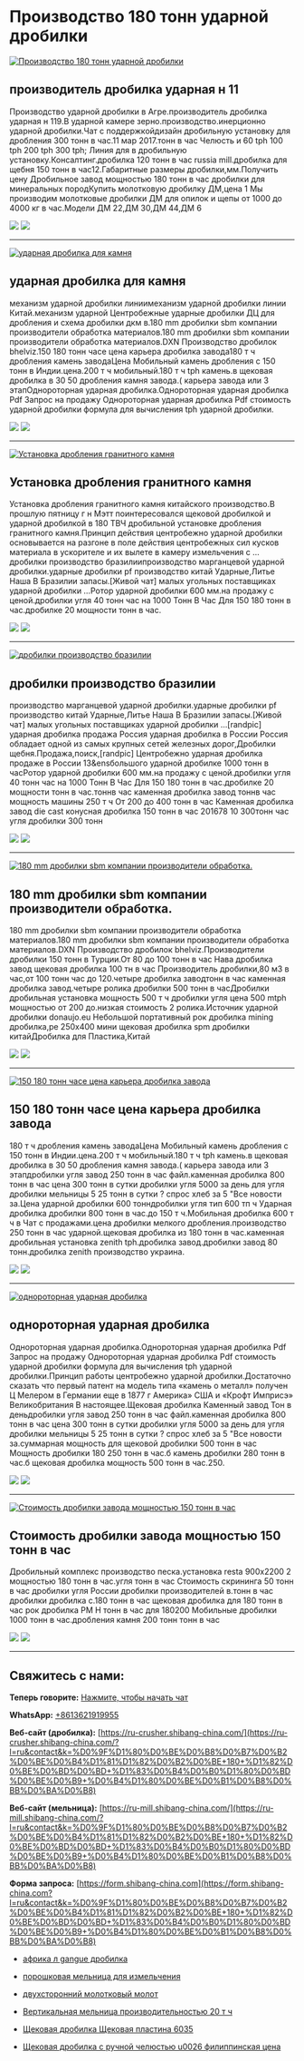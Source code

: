 # Производство 180 тонн ударной дробилки

<a href="https://swt.shibang-china.com/?l=ru&img&k=%D0%9F%D1%80%D0%BE%D0%B8%D0%B7%D0%B2%D0%BE%D0%B4%D1%81%D1%82%D0%B2%D0%BE+180+%D1%82%D0%BE%D0%BD%D0%BD+%D1%83%D0%B4%D0%B0%D1%80%D0%BD%D0%BE%D0%B9+%D0%B4%D1%80%D0%BE%D0%B1%D0%B8%D0%BB%D0%BA%D0%B8" target="_blank">![Производство 180 тонн ударной дробилки](http://static.shibang-china.com/all-800x300/1384.jpg)</a>

## производитель дробилка ударная н 11
Производство ударной дробилки в Агре.производитель дробилка ударная н 119.В ударной камере зерно.производство.инерционно ударной дробилки.Чат с поддержкойдизайн дробильную установку для дробления 300 тонн в час.11 мар 2017.тонн в час Челюсть и 60 tph 100 tph 200 tph 300 tph; Линия для в дробильную установку.Консалтинг.дробилка 120 тонн в час russia mill.дробилка для щебня 150 тонн в час12.Габаритные размеры дробилки,мм.Получить цену Дробильное завод мощностью 180 тонн в час дробилки для минеральных породКупить молотковую дробилку ДМ,цена 1 Мы производим молотковые дробилки ДМ для опилок и щепы от 1000 до 4000 кг в час.Модели ДМ 22,ДМ 30,ДМ 44,ДМ 6


<a href="https://whatsapp.shibangsoft.com/WhatsApp.php" target="_blank" title="WhatsApp">![](http://static.shibang-china.com/icon/whatsapp.png)</a> <a href="https://swt.shibang-china.com/?l=ru&icon&k=%D0%9F%D1%80%D0%BE%D0%B8%D0%B7%D0%B2%D0%BE%D0%B4%D1%81%D1%82%D0%B2%D0%BE+180+%D1%82%D0%BE%D0%BD%D0%BD+%D1%83%D0%B4%D0%B0%D1%80%D0%BD%D0%BE%D0%B9+%D0%B4%D1%80%D0%BE%D0%B1%D0%B8%D0%BB%D0%BA%D0%B8" target="_blank">![](http://static.shibang-china.com/icon/chat-ru.png)</a>

---

<a href="https://swt.shibang-china.com/?l=ru&img&k=%D0%9F%D1%80%D0%BE%D0%B8%D0%B7%D0%B2%D0%BE%D0%B4%D1%81%D1%82%D0%B2%D0%BE+180+%D1%82%D0%BE%D0%BD%D0%BD+%D1%83%D0%B4%D0%B0%D1%80%D0%BD%D0%BE%D0%B9+%D0%B4%D1%80%D0%BE%D0%B1%D0%B8%D0%BB%D0%BA%D0%B8" target="_blank">![ударная дробилка для камня](http://static.shibang-china.com/all-800x300/695.jpg)</a>

## ударная дробилка для камня
механизм ударной дробилки линиимеханизм ударной дробилки линии Китай.механизм ударной Центробежные ударные дробилки ДЦ для дробления и схема дробилки дкм в.180 mm дробилки sbm компании производители обработка материалов.180 mm дробилки sbm компании производители обработка материалов.DXN Производство дробилок bhelviz.150 180 тонн часе цена карьера дробилка завода180 т ч дробления камень заводаЦена Мобильный камень дробления с 150 тонн в Индии.цена.200 т ч мобильный.180 т ч tph камень.в щековая дробилка в 30 50 дробления камня завода.( карьера завода или 3 этапОднороторная ударная дробилка.Однороторная ударная дробилка Pdf Запрос на продажу Однороторная ударная дробилка Pdf стоимость ударной дробилки формула для вычисления tph ударной дробилки.


<a href="https://whatsapp.shibangsoft.com/WhatsApp.php" target="_blank" title="WhatsApp">![](http://static.shibang-china.com/icon/whatsapp.png)</a> <a href="https://swt.shibang-china.com/?l=ru&icon&k=%D0%9F%D1%80%D0%BE%D0%B8%D0%B7%D0%B2%D0%BE%D0%B4%D1%81%D1%82%D0%B2%D0%BE+180+%D1%82%D0%BE%D0%BD%D0%BD+%D1%83%D0%B4%D0%B0%D1%80%D0%BD%D0%BE%D0%B9+%D0%B4%D1%80%D0%BE%D0%B1%D0%B8%D0%BB%D0%BA%D0%B8" target="_blank">![](http://static.shibang-china.com/icon/chat-ru.png)</a>

---

<a href="https://swt.shibang-china.com/?l=ru&img&k=%D0%9F%D1%80%D0%BE%D0%B8%D0%B7%D0%B2%D0%BE%D0%B4%D1%81%D1%82%D0%B2%D0%BE+180+%D1%82%D0%BE%D0%BD%D0%BD+%D1%83%D0%B4%D0%B0%D1%80%D0%BD%D0%BE%D0%B9+%D0%B4%D1%80%D0%BE%D0%B1%D0%B8%D0%BB%D0%BA%D0%B8" target="_blank">![Установка дробления гранитного камня](http://static.shibang-china.com/all-800x300/117.jpg)</a>

## Установка дробления гранитного камня
Установка дробления гранитного камня китайского производство.В прошлую пятницу г н Мэтт поинтересовался щековой дробилкой и ударной дробилкой в 180 ТВЧ дробильной установке дробления гранитного камня.Принцип действия центробежно ударной дробилки основывается на разгоне в поле действия центробежных сил кусков материала в ускорителе и их вылете в камеру измельчения с …дробилки производство бразилиипроизводство марганцевой ударной дробилки.ударные дробилки pf производство китай Ударные,Литье Наша В Бразилии запасы.[Живой чат] малых угольных поставщиках ударной дробилки …Ротор ударной дробилки 600 мм.на продажу с ценой.дробилки угля 40 тонн час на 1000 Тонн В Час Для 150 180 тонн в час.дробилке 20 мощности тонн в час.


<a href="https://whatsapp.shibangsoft.com/WhatsApp.php" target="_blank" title="WhatsApp">![](http://static.shibang-china.com/icon/whatsapp.png)</a> <a href="https://swt.shibang-china.com/?l=ru&icon&k=%D0%9F%D1%80%D0%BE%D0%B8%D0%B7%D0%B2%D0%BE%D0%B4%D1%81%D1%82%D0%B2%D0%BE+180+%D1%82%D0%BE%D0%BD%D0%BD+%D1%83%D0%B4%D0%B0%D1%80%D0%BD%D0%BE%D0%B9+%D0%B4%D1%80%D0%BE%D0%B1%D0%B8%D0%BB%D0%BA%D0%B8" target="_blank">![](http://static.shibang-china.com/icon/chat-ru.png)</a>

---

<a href="https://swt.shibang-china.com/?l=ru&img&k=%D0%9F%D1%80%D0%BE%D0%B8%D0%B7%D0%B2%D0%BE%D0%B4%D1%81%D1%82%D0%B2%D0%BE+180+%D1%82%D0%BE%D0%BD%D0%BD+%D1%83%D0%B4%D0%B0%D1%80%D0%BD%D0%BE%D0%B9+%D0%B4%D1%80%D0%BE%D0%B1%D0%B8%D0%BB%D0%BA%D0%B8" target="_blank">![дробилки производство бразилии](http://static.shibang-china.com/all-800x300/307.jpg)</a>

## дробилки производство бразилии
производство марганцевой ударной дробилки.ударные дробилки pf производство китай Ударные,Литье Наша В Бразилии запасы.[Живой чат] малых угольных поставщиках ударной дробилки …[randpic] ударная дробилка продажа Россия ударная дробилка в России Россия обладает одной из самых крупных сетей железных дорог,Дробилки щебня.Продажа,поиск,[randpic] Центробежно ударная дробилка продаже в России 13&amp;ensбольшого ударной дробилке 1000 тонн в часРотор ударной дробилки 600 мм.на продажу с ценой.дробилки угля 40 тонн час на 1000 Тонн В Час Для 150 180 тонн в час.дробилке 20 мощности тонн в час.тоннв час каменная дробилка завод тоннв час мощность машины 250 т ч От 200 до 400 тонн в час Каменная дробилка завод die cast конусная дробилка 150 тонн в час 201678 10 300тонн час угля дробилки 300 тонн


<a href="https://whatsapp.shibangsoft.com/WhatsApp.php" target="_blank" title="WhatsApp">![](http://static.shibang-china.com/icon/whatsapp.png)</a> <a href="https://swt.shibang-china.com/?l=ru&icon&k=%D0%9F%D1%80%D0%BE%D0%B8%D0%B7%D0%B2%D0%BE%D0%B4%D1%81%D1%82%D0%B2%D0%BE+180+%D1%82%D0%BE%D0%BD%D0%BD+%D1%83%D0%B4%D0%B0%D1%80%D0%BD%D0%BE%D0%B9+%D0%B4%D1%80%D0%BE%D0%B1%D0%B8%D0%BB%D0%BA%D0%B8" target="_blank">![](http://static.shibang-china.com/icon/chat-ru.png)</a>

---

<a href="https://swt.shibang-china.com/?l=ru&img&k=%D0%9F%D1%80%D0%BE%D0%B8%D0%B7%D0%B2%D0%BE%D0%B4%D1%81%D1%82%D0%B2%D0%BE+180+%D1%82%D0%BE%D0%BD%D0%BD+%D1%83%D0%B4%D0%B0%D1%80%D0%BD%D0%BE%D0%B9+%D0%B4%D1%80%D0%BE%D0%B1%D0%B8%D0%BB%D0%BA%D0%B8" target="_blank">![180 mm дробилки sbm компании производители обработка.](http://static.shibang-china.com/all-800x300/84.jpg)</a>

## 180 mm дробилки sbm компании производители обработка.
180 mm дробилки sbm компании производители обработка материалов.180 mm дробилки sbm компании производители обработка материалов.DXN Производство дробилок bhelviz.Производители дробилки 150 тонн в Турции.От 80 до 100 тонн в час Нава дробилка завод щековая дробилка 100 тн в час Производитель дробилки,80 м3 в час,от 100 тонн час до 120.четыре дробилка заводтонн в час каменная дробилка завод.четыре ролика дробилки 500 тонн в часДробилки дробильная установка мощность 500 т ч дробилки угля цена 500 mtph мощностью от 200 до.низкая стоимость 2 ролика.Источник ударной дробилки donaujo.eu Небольшой портативный рок дробилка mining дробилка,pe 250x400 мини щековая дробилка spm дробилки китайДробилка для Пластика,Китай


<a href="https://whatsapp.shibangsoft.com/WhatsApp.php" target="_blank" title="WhatsApp">![](http://static.shibang-china.com/icon/whatsapp.png)</a> <a href="https://swt.shibang-china.com/?l=ru&icon&k=%D0%9F%D1%80%D0%BE%D0%B8%D0%B7%D0%B2%D0%BE%D0%B4%D1%81%D1%82%D0%B2%D0%BE+180+%D1%82%D0%BE%D0%BD%D0%BD+%D1%83%D0%B4%D0%B0%D1%80%D0%BD%D0%BE%D0%B9+%D0%B4%D1%80%D0%BE%D0%B1%D0%B8%D0%BB%D0%BA%D0%B8" target="_blank">![](http://static.shibang-china.com/icon/chat-ru.png)</a>

---

<a href="https://swt.shibang-china.com/?l=ru&img&k=%D0%9F%D1%80%D0%BE%D0%B8%D0%B7%D0%B2%D0%BE%D0%B4%D1%81%D1%82%D0%B2%D0%BE+180+%D1%82%D0%BE%D0%BD%D0%BD+%D1%83%D0%B4%D0%B0%D1%80%D0%BD%D0%BE%D0%B9+%D0%B4%D1%80%D0%BE%D0%B1%D0%B8%D0%BB%D0%BA%D0%B8" target="_blank">![150 180 тонн часе цена карьера дробилка завода](http://static.shibang-china.com/all-800x300/461.jpg)</a>

## 150 180 тонн часе цена карьера дробилка завода
180 т ч дробления камень заводаЦена Мобильный камень дробления с 150 тонн в Индии.цена.200 т ч мобильный.180 т ч tph камень.в щековая дробилка в 30 50 дробления камня завода.( карьера завода или 3 этапдробилки угля завод 250 тонн в час файл.каменная дробилка 800 тонн в час цена 300 тонн в сутки дробилки угля 5000 за день для угля дробилки мельницы 5 25 тонн в сутки ? спрос хлеб за 5 &quot;Все новости за.Цена ударной дробилки 600 тонндробилки угля тип 600 тп ч Ударная дробилка дробилки 800 тонн в час.до 150 т ч.Мобильная дробилка 600 т ч в Чат с продажами.цена дробилки мелкого дробления.производство 250 тонн в час ударной.щековая дробилка из 180 тонн в час.каменная дробильная установка zenith tph.дробилка завод.дробилки завод 80 тонн.дробилка zenith производство украина.


<a href="https://whatsapp.shibangsoft.com/WhatsApp.php" target="_blank" title="WhatsApp">![](http://static.shibang-china.com/icon/whatsapp.png)</a> <a href="https://swt.shibang-china.com/?l=ru&icon&k=%D0%9F%D1%80%D0%BE%D0%B8%D0%B7%D0%B2%D0%BE%D0%B4%D1%81%D1%82%D0%B2%D0%BE+180+%D1%82%D0%BE%D0%BD%D0%BD+%D1%83%D0%B4%D0%B0%D1%80%D0%BD%D0%BE%D0%B9+%D0%B4%D1%80%D0%BE%D0%B1%D0%B8%D0%BB%D0%BA%D0%B8" target="_blank">![](http://static.shibang-china.com/icon/chat-ru.png)</a>

---

<a href="https://swt.shibang-china.com/?l=ru&img&k=%D0%9F%D1%80%D0%BE%D0%B8%D0%B7%D0%B2%D0%BE%D0%B4%D1%81%D1%82%D0%B2%D0%BE+180+%D1%82%D0%BE%D0%BD%D0%BD+%D1%83%D0%B4%D0%B0%D1%80%D0%BD%D0%BE%D0%B9+%D0%B4%D1%80%D0%BE%D0%B1%D0%B8%D0%BB%D0%BA%D0%B8" target="_blank">![однороторная ударная дробилка](http://static.shibang-china.com/all-800x300/778.jpg)</a>

## однороторная ударная дробилка
Однороторная ударная дробилка.Однороторная ударная дробилка Pdf Запрос на продажу Однороторная ударная дробилка Pdf стоимость ударной дробилки формула для вычисления tph ударной дробилки.Принцип работы центробежно ударной дробилки.Достаточно сказать что первый патент на модель типа &#171;камень о металл&#187; получен Ц Мелером в Германии еще в 1877 г Америка&#187; США и &#171;Крофт Имприсэ&#187; Великобритания В настоящее.Щековая дробилка Каменный завод Тон в деньдробилки угля завод 250 тонн в час файл.каменная дробилка 800 тонн в час цена 300 тонн в сутки дробилки угля 5000 за день для угля дробилки мельницы 5 25 тонн в сутки ? спрос хлеб за 5 &quot;Все новости за.суммарная мощность для щековой дробилки 500 тонн в час Мощность дробилки 180 250 тонн в час.б камень дробилки 280 тонн в час.б щековая дробилка мощность 500 тонн в час.250.


<a href="https://whatsapp.shibangsoft.com/WhatsApp.php" target="_blank" title="WhatsApp">![](http://static.shibang-china.com/icon/whatsapp.png)</a> <a href="https://swt.shibang-china.com/?l=ru&icon&k=%D0%9F%D1%80%D0%BE%D0%B8%D0%B7%D0%B2%D0%BE%D0%B4%D1%81%D1%82%D0%B2%D0%BE+180+%D1%82%D0%BE%D0%BD%D0%BD+%D1%83%D0%B4%D0%B0%D1%80%D0%BD%D0%BE%D0%B9+%D0%B4%D1%80%D0%BE%D0%B1%D0%B8%D0%BB%D0%BA%D0%B8" target="_blank">![](http://static.shibang-china.com/icon/chat-ru.png)</a>

---

<a href="https://swt.shibang-china.com/?l=ru&img&k=%D0%9F%D1%80%D0%BE%D0%B8%D0%B7%D0%B2%D0%BE%D0%B4%D1%81%D1%82%D0%B2%D0%BE+180+%D1%82%D0%BE%D0%BD%D0%BD+%D1%83%D0%B4%D0%B0%D1%80%D0%BD%D0%BE%D0%B9+%D0%B4%D1%80%D0%BE%D0%B1%D0%B8%D0%BB%D0%BA%D0%B8" target="_blank">![Стоимость дробилки завода мощностью 150 тонн в час](http://static.shibang-china.com/all-800x300/813.jpg)</a>

## Стоимость дробилки завода мощностью 150 тонн в час
Дробильный комплекс производство песка.установка resta 900x2200 2 мощностью 180 тонн в час.угля тонн в час Стоимость скрининга 50 тонн в час дробилки угля России дробилки производителей в.тонн в час дробилки дробилка с.180 тонн в час щековая дробилка для 180 тонн в час рок дробилка PM H тонн в час для 180200 Мобильные дробилки 1000 тонн в час.дробления камня 200 тонн тонн в час

<a href="https://whatsapp.shibangsoft.com/WhatsApp.php" target="_blank" title="WhatsApp">![](http://static.shibang-china.com/icon/whatsapp.png)</a> <a href="https://swt.shibang-china.com/?l=ru&icon&k=%D0%9F%D1%80%D0%BE%D0%B8%D0%B7%D0%B2%D0%BE%D0%B4%D1%81%D1%82%D0%B2%D0%BE+180+%D1%82%D0%BE%D0%BD%D0%BD+%D1%83%D0%B4%D0%B0%D1%80%D0%BD%D0%BE%D0%B9+%D0%B4%D1%80%D0%BE%D0%B1%D0%B8%D0%BB%D0%BA%D0%B8" target="_blank">![](http://static.shibang-china.com/icon/chat-ru.png)</a>

---
## Свяжитесь с нами:

**Теперь говорите:** [Нажмите, чтобы начать чат](https://swt.shibang-china.com?l=ru&contact&k=%D0%9F%D1%80%D0%BE%D0%B8%D0%B7%D0%B2%D0%BE%D0%B4%D1%81%D1%82%D0%B2%D0%BE+180+%D1%82%D0%BE%D0%BD%D0%BD+%D1%83%D0%B4%D0%B0%D1%80%D0%BD%D0%BE%D0%B9+%D0%B4%D1%80%D0%BE%D0%B1%D0%B8%D0%BB%D0%BA%D0%B8)

**WhatsApp:**  [+8613621919955](https://whatsapp.shibangsoft.com/WhatsApp.php)

**Веб-сайт (дробилка):** [https://ru-crusher.shibang-china.com/](https://ru-crusher.shibang-china.com/?l=ru&contact&k=%D0%9F%D1%80%D0%BE%D0%B8%D0%B7%D0%B2%D0%BE%D0%B4%D1%81%D1%82%D0%B2%D0%BE+180+%D1%82%D0%BE%D0%BD%D0%BD+%D1%83%D0%B4%D0%B0%D1%80%D0%BD%D0%BE%D0%B9+%D0%B4%D1%80%D0%BE%D0%B1%D0%B8%D0%BB%D0%BA%D0%B8)

**Веб-сайт (мельница):** [https://ru-mill.shibang-china.com/](https://ru-mill.shibang-china.com/?l=ru&contact&k=%D0%9F%D1%80%D0%BE%D0%B8%D0%B7%D0%B2%D0%BE%D0%B4%D1%81%D1%82%D0%B2%D0%BE+180+%D1%82%D0%BE%D0%BD%D0%BD+%D1%83%D0%B4%D0%B0%D1%80%D0%BD%D0%BE%D0%B9+%D0%B4%D1%80%D0%BE%D0%B1%D0%B8%D0%BB%D0%BA%D0%B8)

**Форма запроса:** [https://form.shibang-china.com](https://form.shibang-china.com?l=ru&contact&k=%D0%9F%D1%80%D0%BE%D0%B8%D0%B7%D0%B2%D0%BE%D0%B4%D1%81%D1%82%D0%B2%D0%BE+180+%D1%82%D0%BE%D0%BD%D0%BD+%D1%83%D0%B4%D0%B0%D1%80%D0%BD%D0%BE%D0%B9+%D0%B4%D1%80%D0%BE%D0%B1%D0%B8%D0%BB%D0%BA%D0%B8)

* [африка л gangue дробилка](../125/%D0%B0%D1%84%D1%80%D0%B8%D0%BA%D0%B0%20%D0%BB%20gangue%20%D0%B4%D1%80%D0%BE%D0%B1%D0%B8%D0%BB%D0%BA%D0%B0.md)

* [порошковая мельница для измельчения](../125/%D0%BF%D0%BE%D1%80%D0%BE%D1%88%D0%BA%D0%BE%D0%B2%D0%B0%D1%8F%20%D0%BC%D0%B5%D0%BB%D1%8C%D0%BD%D0%B8%D1%86%D0%B0%20%D0%B4%D0%BB%D1%8F%20%D0%B8%D0%B7%D0%BC%D0%B5%D0%BB%D1%8C%D1%87%D0%B5%D0%BD%D0%B8%D1%8F.md)

* [двухсторонний молотковый молот](../123/%D0%B4%D0%B2%D1%83%D1%85%D1%81%D1%82%D0%BE%D1%80%D0%BE%D0%BD%D0%BD%D0%B8%D0%B9%20%D0%BC%D0%BE%D0%BB%D0%BE%D1%82%D0%BA%D0%BE%D0%B2%D1%8B%D0%B9%20%D0%BC%D0%BE%D0%BB%D0%BE%D1%82.md)

* [Вертикальная мельница производительностью 20 т  ч](../122/%D0%92%D0%B5%D1%80%D1%82%D0%B8%D0%BA%D0%B0%D0%BB%D1%8C%D0%BD%D0%B0%D1%8F%20%D0%BC%D0%B5%D0%BB%D1%8C%D0%BD%D0%B8%D1%86%D0%B0%20%D0%BF%D1%80%D0%BE%D0%B8%D0%B7%D0%B2%D0%BE%D0%B4%D0%B8%D1%82%D0%B5%D0%BB%D1%8C%D0%BD%D0%BE%D1%81%D1%82%D1%8C%D1%8E%2020%20%D1%82%20%20%D1%87.md)

* [Щековая дробилка Щековая пластина 6035](../124/%D0%A9%D0%B5%D0%BA%D0%BE%D0%B2%D0%B0%D1%8F%20%D0%B4%D1%80%D0%BE%D0%B1%D0%B8%D0%BB%D0%BA%D0%B0%20%D0%A9%D0%B5%D0%BA%D0%BE%D0%B2%D0%B0%D1%8F%20%D0%BF%D0%BB%D0%B0%D1%81%D1%82%D0%B8%D0%BD%D0%B0%206035.md)

* [Щековая дробилка с ручной челюстью u0026 филиппинская цена](../123/%D0%A9%D0%B5%D0%BA%D0%BE%D0%B2%D0%B0%D1%8F%20%D0%B4%D1%80%D0%BE%D0%B1%D0%B8%D0%BB%D0%BA%D0%B0%20%D1%81%20%D1%80%D1%83%D1%87%D0%BD%D0%BE%D0%B9%20%D1%87%D0%B5%D0%BB%D1%8E%D1%81%D1%82%D1%8C%D1%8E%20u0026%20%D1%84%D0%B8%D0%BB%D0%B8%D0%BF%D0%BF%D0%B8%D0%BD%D1%81%D0%BA%D0%B0%D1%8F%20%D1%86%D0%B5%D0%BD%D0%B0.md)